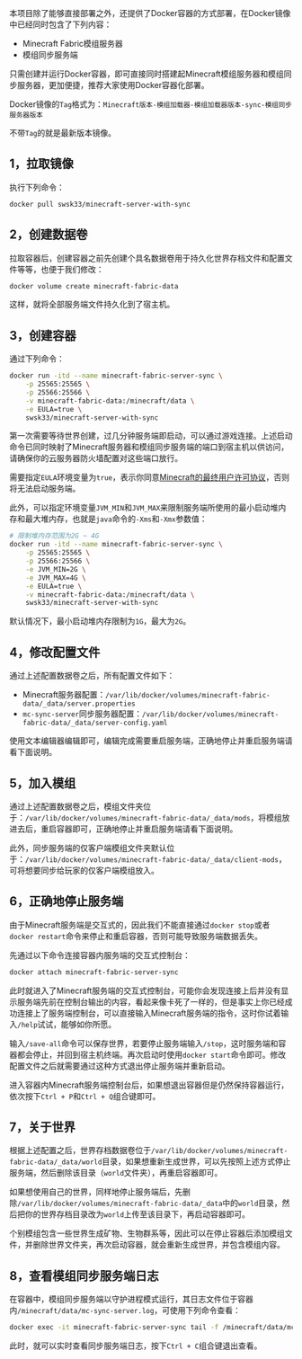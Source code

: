 本项目除了能够直接部署之外，还提供了Docker容器的方式部署，在Docker镜像中已经同时包含了下列内容：

- Minecraft Fabric模组服务器
- 模组同步服务端

只需创建并运行Docker容器，即可直接同时搭建起Minecraft模组服务器和模组同步服务器，更加便捷，推荐大家使用Docker容器化部署。

Docker镜像的`Tag`格式为：`Minecraft版本-模组加载器-模组加载器版本-sync-模组同步服务器版本`

不带`Tag`的就是最新版本镜像。

## 1，拉取镜像

执行下列命令：

```bash
docker pull swsk33/minecraft-server-with-sync
```

## 2，创建数据卷

拉取容器后，创建容器之前先创建个具名数据卷用于持久化世界存档文件和配置文件等等，也便于我们修改：

```bash
docker volume create minecraft-fabric-data
```

这样，就将全部服务端文件持久化到了宿主机。

## 3，创建容器

通过下列命令：

```bash
docker run -itd --name minecraft-fabric-server-sync \
	-p 25565:25565 \
	-p 25566:25566 \
	-v minecraft-fabric-data:/minecraft/data \
	-e EULA=true \
	swsk33/minecraft-server-with-sync
```

第一次需要等待世界创建，过几分钟服务端即启动，可以通过游戏连接。上述启动命令已同时映射了Minecraft服务器和模组同步服务端的端口到宿主机以供访问，请确保你的云服务器防火墙配置对这些端口放行。

需要指定`EULA`环境变量为`true`，表示你同意[Minecraft的最终用户许可协议⁠](https://aka.ms/MinecraftEULA)，否则将无法启动服务端。

此外，可以指定环境变量`JVM_MIN`和`JVM_MAX`来限制服务端所使用的最小启动堆内存和最大堆内存，也就是`java`命令的`-Xms`和`-Xmx`参数值：

```bash
# 限制堆内存范围为2G ~ 4G
docker run -itd --name minecraft-fabric-server-sync \
	-p 25565:25565 \
	-p 25566:25566 \
	-e JVM_MIN=2G \
	-e JVM_MAX=4G \
	-e EULA=true \
	-v minecraft-fabric-data:/minecraft/data \
	swsk33/minecraft-server-with-sync
```

默认情况下，最小启动堆内存限制为`1G`，最大为`2G`。

## 4，修改配置文件

通过上述配置数据卷之后，所有配置文件如下：

- Minecraft服务器配置：`/var/lib/docker/volumes/minecraft-fabric-data/_data/server.properties`
- `mc-sync-server`同步服务器配置：`/var/lib/docker/volumes/minecraft-fabric-data/_data/server-config.yaml`

使用文本编辑器编辑即可，编辑完成需要重启服务端，正确地停止并重启服务端请看下面说明。

## 5，加入模组

通过上述配置数据卷之后，模组文件夹位于：`/var/lib/docker/volumes/minecraft-fabric-data/_data/mods`，将模组放进去后，重启容器即可，正确地停止并重启服务端请看下面说明。

此外，同步服务端的仅客户端模组文件夹默认位于：`/var/lib/docker/volumes/minecraft-fabric-data/_data/client-mods`，可将想要同步给玩家的仅客户端模组放入。

## 6，正确地停止服务端

由于Minecraft服务端是交互式的，因此我们不能直接通过`docker stop`或者`docker restart`命令来停止和重启容器，否则可能导致服务端数据丢失。

先通过以下命令连接容器内服务端的交互式控制台：

```bash
docker attach minecraft-fabric-server-sync
```

此时就进入了Minecraft服务端的交互式控制台，可能你会发现连接上后并没有显示服务端先前在控制台输出的内容，看起来像卡死了一样的，但是事实上你已经成功连接上了服务端控制台，可以直接输入Minecraft服务端的指令，这时你试着输入`/help`试试，能够如你所愿。

输入`/save-all`命令可以保存世界，若要停止服务端输入`/stop`，这时服务端和容器都会停止，并回到宿主机终端。再次启动时使用`docker start`命令即可。修改配置文件之后就需要通过这种方式退出停止服务端并重新启动。

进入容器内Minecraft服务端控制台后，如果想退出容器但是仍然保持容器运行，依次按下`Ctrl + P`和`Ctrl + Q`组合键即可。

## 7，关于世界

根据上述配置之后，世界存档数据卷位于`/var/lib/docker/volumes/minecraft-fabric-data/_data/world`目录，如果想重新生成世界，可以先按照上述方式停止服务端，然后删除该目录（`world`文件夹），再重启容器即可。

如果想使用自己的世界，同样地停止服务端后，先删除`/var/lib/docker/volumes/minecraft-fabric-data/_data`中的`world`目录，然后把你的世界存档目录改为`world`上传至该目录下，再启动容器即可。

个别模组包含一些世界生成矿物、生物群系等，因此可以在停止容器后添加模组文件，并删除世界文件夹，再次启动容器，就会重新生成世界，并包含模组内容。

## 8，查看模组同步服务端日志

在容器中，模组同步服务端以守护进程模式运行，其日志文件位于容器内`/minecraft/data/mc-sync-server.log`，可使用下列命令查看：

```bash
docker exec -it minecraft-fabric-server-sync tail -f /minecraft/data/mc-sync-server.log
```

此时，就可以实时查看同步服务端日志，按下`Ctrl + C`组合键退出查看。